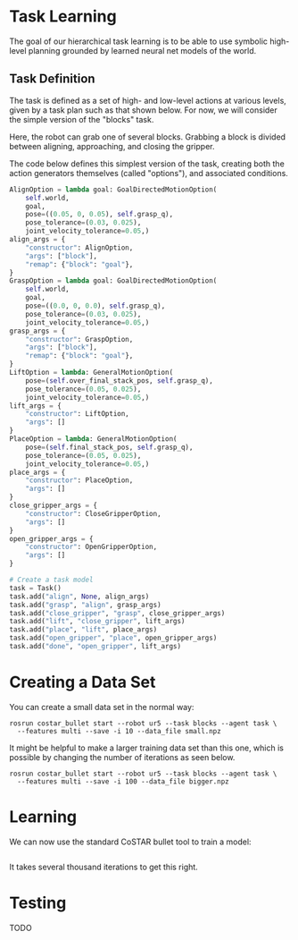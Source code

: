
# Task Learning

The goal of our hierarchical task learning is to be able to use symbolic high-level planning grounded by learned neural net models of the world.

## Task Definition

The task is defined as a set of high- and low-level actions at various levels, given by a task plan such as that shown below. For now, we will consider the simple version of the "blocks" task.

[]()

Here, the robot can grab one of several blocks. Grabbing a block is divided between aligning, approaching, and closing the gripper.

The code below defines this simplest version of the task, creating both the action generators themselves (called "options"), and associated conditions.

``` python
AlignOption = lambda goal: GoalDirectedMotionOption(
    self.world,
    goal,
    pose=((0.05, 0, 0.05), self.grasp_q),
    pose_tolerance=(0.03, 0.025),
    joint_velocity_tolerance=0.05,)
align_args = {
    "constructor": AlignOption,
    "args": ["block"],
    "remap": {"block": "goal"},
}
GraspOption = lambda goal: GoalDirectedMotionOption(
    self.world,
    goal,
    pose=((0.0, 0, 0.0), self.grasp_q),
    pose_tolerance=(0.03, 0.025),
    joint_velocity_tolerance=0.05,)
grasp_args = {
    "constructor": GraspOption,
    "args": ["block"],
    "remap": {"block": "goal"},
}
LiftOption = lambda: GeneralMotionOption(
    pose=(self.over_final_stack_pos, self.grasp_q),
    pose_tolerance=(0.05, 0.025),
    joint_velocity_tolerance=0.05,)
lift_args = {
    "constructor": LiftOption,
    "args": []
}
PlaceOption = lambda: GeneralMotionOption(
    pose=(self.final_stack_pos, self.grasp_q),
    pose_tolerance=(0.05, 0.025),
    joint_velocity_tolerance=0.05,)
place_args = {
    "constructor": PlaceOption,
    "args": []
}
close_gripper_args = {
    "constructor": CloseGripperOption,
    "args": []
}
open_gripper_args = {
    "constructor": OpenGripperOption,
    "args": []
}

# Create a task model
task = Task()
task.add("align", None, align_args)
task.add("grasp", "align", grasp_args)
task.add("close_gripper", "grasp", close_gripper_args)
task.add("lift", "close_gripper", lift_args)
task.add("place", "lift", place_args)
task.add("open_gripper", "place", open_gripper_args)
task.add("done", "open_gripper", lift_args)
```

# Creating a Data Set

You can create a small data set in the normal way:

```
rosrun costar_bullet start --robot ur5 --task blocks --agent task \
  --features multi --save -i 10 --data_file small.npz
```

It might be helpful to make a larger training data set than this one, which is possible by changing the number of iterations as seen below.

```
rosrun costar_bullet start --robot ur5 --task blocks --agent task \
  --features multi --save -i 100 --data_file bigger.npz
```


# Learning

We can now use the standard CoSTAR bullet tool to train a model:
```
```

It takes several thousand iterations to get this right.

# Testing

TODO
